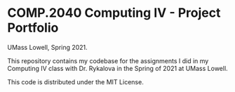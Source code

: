 # COMP.2040 Computing IV - Project Portfolio
UMass Lowell, Spring 2021.

This repository contains my codebase for the assignments I did in my Computing IV class with Dr. Rykalova in the Spring of 2021 at UMass Lowell.

This code is distributed under the MIT License.
